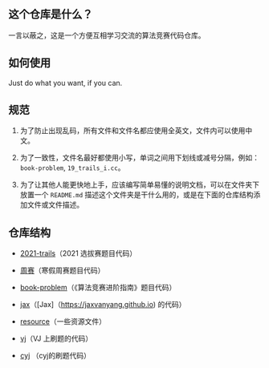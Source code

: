 <!--
 * @Descripttion: 
 * @Author: cyj
 * @Date: 2021-03-16 15:53:35
 * @LastEditTime: 2021-03-17 16:52:51
-->
## 这个仓库是什么？
一言以蔽之，这是一个方便互相学习交流的算法竞赛代码仓库。  

## 如何使用
Just do what you want, if you can.  

## 规范
1. 为了防止出现乱码，所有文件和文件名都应使用全英文，文件内可以使用中文。  

2. 为了一致性，文件名最好都使用小写，单词之间用下划线或减号分隔，例如：`book-problem`, `19_trails_i.cc`。  

3. 为了让其他人能更快地上手，应该编写简单易懂的说明文档，可以在文件夹下放置一个 `README.md` 描述这个文件夹是干什么用的，或是在下面的仓库结构添加文件或文件描述。  

## 仓库结构
- [2021-trails](./2021-trails)（2021 选拔赛题目代码）  

- [周赛](./周赛)（寒假周赛题目代码）  

- [book-problem](./book-problem)（《算法竞赛进阶指南》题目代码）  

- [jax](./jax)（[Jax]（https://jaxvanyang.github.io) 的代码）  

- [resource](./resource)（一些资源文件）  

- [vj](./vj)（VJ 上刷题的代码）  

- [cyj](./cyj) （cyj的刷题代码）